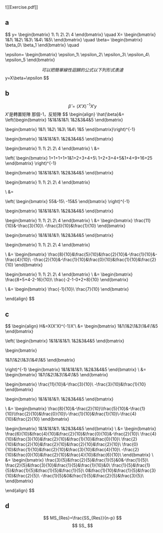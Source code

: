 ![[Exercise.pdf]]
## a
$$
y=
\begin{bmatrix}
1\\
1\\
2\\
2\\
4
\end{bmatrix}
\quad
X=
\begin{bmatrix}
1&1\\
1&2\\
1&3\\
1&4\\
1&5\\
\end{bmatrix}
\quad
\beta=
\begin{bmatrix}
\beta_0\\
\beta_1
\end{bmatrix}
\quad

\epsilon=
\begin{bmatrix}
\epsilon_1\\
\epsilon_2\\
\epsilon_3\\
\epsilon_4\\
\epsilon_5
\end{bmatrix}

$$
可以把簡單線性迴歸的公式以下列形式表達 $$
y=X\beta+\epsilon
$$
## b
$$
\hat{\beta}=(X'X)^{-1}X'y
$$
$X'$是轉置矩陣
那個-1，反矩陣
$$
\begin{align}
\hat{\beta}&=
\left(\begin{bmatrix}
1&1&1&1&1\\
1&2&3&4&5
\end{bmatrix}

\begin{bmatrix}
1&1\\
1&2\\
1&3\\
1&4\\
1&5
\end{bmatrix}\right)^{-1}

\begin{bmatrix}
1&1&1&1&1\\
1&2&3&4&5
\end{bmatrix}

\begin{bmatrix}
1\\
1\\
2\\
2\\
4
\end{bmatrix}
\\
&=

\left(
\begin{bmatrix}
1+1+1+1+1&1+2+3+4+5\\
1+2+3+4+5&1+4+9+16+25
\end{bmatrix}
\right)^{-1}

\begin{bmatrix}
1&1&1&1&1\\
1&2&3&4&5
\end{bmatrix}

\begin{bmatrix}
1\\
1\\
2\\
2\\
4
\end{bmatrix}

\\
&=

\left(
\begin{bmatrix}
55&-15\\
-15&5
\end{bmatrix}
\right)^{-1}

\begin{bmatrix}
1&1&1&1&1\\
1&2&3&4&5
\end{bmatrix}

\begin{bmatrix}
1\\
1\\
2\\
2\\
4
\end{bmatrix}
\\
&=
\begin{bmatrix}
\frac{11}{10}&-\frac{3}{10}\\
-\frac{3}{10}&\frac{1}{10}
\end{bmatrix}


\begin{bmatrix}
1&1&1&1&1\\
1&2&3&4&5
\end{bmatrix}

\begin{bmatrix}
1\\
1\\
2\\
2\\
4
\end{bmatrix}

\\
&=
\begin{bmatrix}
\frac{8}{10}&\frac{5}{10}&\frac{2}{10}&-\frac{1}{10}&-\frac{4}{10}\\
-\frac{2}{10}&-\frac{1}{10}&\frac{0}{10}&\frac{1}{10}&\frac{2}{10}
\end{bmatrix}

\begin{bmatrix}
1\\
1\\
2\\
2\\
4
\end{bmatrix}
\\
&=
\begin{bmatrix}
\frac{8+5+4-2-16}{10}\\
\frac{-2-1-0+2+8}{10}
\end{bmatrix}

\\
&=
\begin{bmatrix}
\frac{-1}{10}\\
\frac{7}{10}
\end{bmatrix}

\end{align}
$$
## c
$$
\begin{align}
H&=X(X'X)^{-1}X'\\
&=
\begin{bmatrix}
1&1\\1&2\\1&3\\1&4\\1&5
\end{bmatrix}

\left(
\begin{bmatrix}
1&1&1&1&1\\
1&2&3&4&5
\end{bmatrix}

\begin{bmatrix}

1&1\\1&2\\1&3\\1&4\\1&5
\end{bmatrix}

\right)^{-1}
\begin{bmatrix}
1&1&1&1&1\\
1&2&3&4&5
\end{bmatrix}
\\
&=
\begin{bmatrix}
1&1\\1&2\\1&3\\1&4\\1&5
\end{bmatrix}

\begin{bmatrix}
\frac{11}{10}&-\frac{3}{10}\\
-\frac{3}{10}&\frac{1}{10}
\end{bmatrix}

\begin{bmatrix}
1&1&1&1&1\\
1&2&3&4&5
\end{bmatrix}

\\
&=
\begin{bmatrix}
\frac{8}{10}&-\frac{2}{10}\\\frac{5}{10}&-\frac{1}{10}\\\frac{2}{10}&\frac{0}{10}\\-\frac{1}{10}&\frac{1}{10}\\-\frac{4}{10}&\frac{2}{10}
\end{bmatrix}

\begin{bmatrix}
1&1&1&1&1\\
1&2&3&4&5
\end{bmatrix}
\\
&=
\begin{bmatrix}
\frac{6}{10}&\frac{4}{10}&\frac{2}{10}&\frac{0}{10}&-\frac{2}{10}\\
\frac{4}{10}&\frac{3}{10}&\frac{2}{10}&\frac{1}{10}&\frac{0}{10}\\
\frac{2}{10}&\frac{2}{10}&\frac{2}{10}&\frac{2}{10}&\frac{2}{10}\\
\frac{0}{10}&\frac{1}{10}&\frac{2}{10}&\frac{3}{10}&\frac{4}{10}\\
-\frac{2}{10}&\frac{0}{10}&\frac{2}{10}&\frac{4}{10}&\frac{6}{10}\\
\end{bmatrix}
\\
&=
\begin{bmatrix}
\frac{3}{5}&\frac{2}{5}&\frac{1}{5}&0&-\frac{1}{5}\\
\frac{2}{5}&\frac{3}{10}&\frac{1}{5}&\frac{1}{10}&0\\
\frac{1}{5}&\frac{1}{5}&\frac{1}{5}&\frac{1}{5}&\frac{1}{5}\\
0&\frac{1}{10}&\frac{1}{5}&\frac{3}{10}&\frac{2}{5}\\
-\frac{1}{5}&0&\frac{1}{5}&\frac{2}{5}&\frac{3}{5}\\
\end{bmatrix}

\end{align}
$$
## d
$$
MS_{Res}=\frac{SS_{Res}}{n-p}
$$
$$
SS_
$$